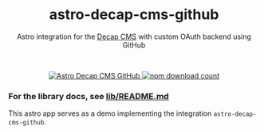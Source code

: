<div align="center">
	<h1 align="center">astro-decap-cms-github</h1>
	<p align="center">Astro integration for the <a href="https://decapcms.org" target="_blank">Decap CMS</a> with custom OAuth backend using GitHub</p><br/>
</div>

<p align="center">
  <a href="https://npmjs.com/package/astro-decap-cms-github">
    <img src="https://img.shields.io/npm/v/astro-decap-cms-github" alt="Astro Decap CMS GitHub" />
  </a>
  <a href="https://npmjs.com/package/astro-decap-cms-github">
    <img src="https://img.shields.io/npm/dt/astro-decap-cms-github" alt="npm download count">
  </a>
</p>

### For the library docs, see [lib/README.md](lib/README.md)

This astro app serves as a demo implementing the integration `astro-decap-cms-github`.
